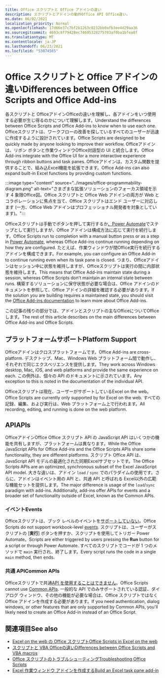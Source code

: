```yaml
---
title: Office スクリプトと Office アドインの違い
description: スクリプトとアドインの動作Office API Office違い。
ms.date: 06/02/2021
localization_priority: Normal
ms.openlocfilehash: 17d66e37c7bf2b1263c0232bb0afb3ee4d29aa36
ms.sourcegitcommit: 4693c8f79428ec74695328275703af0ba1bfea8f
ms.translationtype: MT
ms.contentlocale: ja-JP
ms.lasthandoff: 06/23/2021
ms.locfileid: "53074565"
---
```

# <a name="differences-between-office-scripts-and-office-add-ins"></a><span data-ttu-id="345f0-103">Office スクリプトと Office アドインの違い</span><span class="sxs-lookup"><span data-stu-id="345f0-103">Differences between Office Scripts and Office Add-ins</span></span>

<span data-ttu-id="345f0-104">各スクリプトと OfficeアドインOfficeの違いを理解し、各アドインをいつ使用する必要が生じ得るのかについて理解します。</span><span class="sxs-lookup"><span data-stu-id="345f0-104">Understand the differences between Office Scripts and Office Add-ins to know when to use each one.</span></span> <span data-ttu-id="345f0-105">Officeスクリプトは、ワークフローの改善を探しているすべてのユーザーが迅速に作成するように設計されています。</span><span class="sxs-lookup"><span data-stu-id="345f0-105">Office Scripts are designed to be quickly made by anyone looking to improve their workflow.</span></span> <span data-ttu-id="345f0-106">Officeアドインは、リボン ボタンと作業ウィンドウOffice対話型の UI と統合します。</span><span class="sxs-lookup"><span data-stu-id="345f0-106">Office Add-ins integrate with the Office UI for a more interactive experience through ribbon buttons and task panes.</span></span> <span data-ttu-id="345f0-107">Officeアドインは、カスタム関数を提供することで、組み込Excel機能を拡張できます。</span><span class="sxs-lookup"><span data-stu-id="345f0-107">Office Add-ins can also expand built-in Excel functions by providing custom functions.</span></span>

:::image type="content" source="../images/office-programmability-diagram.png" alt-text="さまざまな拡張ソリューションのフォーカス領域を示す 4 象限Office図。Office スクリプトと Office Web アドインの両方が Web とコラボレーションに焦点を当て、Office スクリプトはエンド ユーザーに対応します (一方、Office Web アドインはプロフェッショナル開発者を対象としています)。":::

<span data-ttu-id="345f0-109">Officeスクリプトは手動でボタンを押して実行するか[、Power Automate](https://flow.microsoft.com/)でステップとして実行しますが、Office アドインは構成方法に応じて実行を続行します。</span><span class="sxs-lookup"><span data-stu-id="345f0-109">Office Scripts run to completion with a manual button press or as a step in [Power Automate](https://flow.microsoft.com/), whereas Office Add-ins continue running depending on how they are configured.</span></span> <span data-ttu-id="345f0-110">たとえば、作業ウィンドウが閉Office実行を続行するアドインを構成できます。</span><span class="sxs-lookup"><span data-stu-id="345f0-110">For example, you can configure an Office Add-in to continue running even when its task pane is closed.</span></span> <span data-ttu-id="345f0-111">つまり、Officeアドインはセッション中に状態を維持しますが、Officeスクリプトは実行の間に内部状態を維持します。</span><span class="sxs-lookup"><span data-stu-id="345f0-111">This means that Office Add-ins maintain state during a session, whereas Office Scripts don't maintain an internal state between runs.</span></span> <span data-ttu-id="345f0-112">構築するソリューションに保守状態が必要な場合は、Office アドインの[](/office/dev/add-ins)ドキュメントを参照して、Office アドインの詳細を確認する必要があります。</span><span class="sxs-lookup"><span data-stu-id="345f0-112">If the solution you are building requires a maintained state, you should visit the [Office Add-ins documentation](/office/dev/add-ins) to learn more about Office Add-ins.</span></span>

<span data-ttu-id="345f0-113">この記事の残りの部分では、アドインとスクリプトの主なOfficeについてOfficeします。</span><span class="sxs-lookup"><span data-stu-id="345f0-113">The rest of this article describes on the main differences between Office Add-ins and Office Scripts.</span></span>

## <a name="platform-support"></a><span data-ttu-id="345f0-114">プラットフォームサポート</span><span class="sxs-lookup"><span data-stu-id="345f0-114">Platform Support</span></span>

<span data-ttu-id="345f0-115">Officeアドインはクロスプラットフォームです。</span><span class="sxs-lookup"><span data-stu-id="345f0-115">Office Add-ins are cross-platform.</span></span> <span data-ttu-id="345f0-116">デスクトップ、Mac、Windows Web プラットフォーム間で動作し、それぞれで同じエクスペリエンスを提供します。</span><span class="sxs-lookup"><span data-stu-id="345f0-116">They work across Windows desktop, Mac, iOS, and web platforms and provide the same experience on each.</span></span> <span data-ttu-id="345f0-117">この例外は、個々の API のドキュメントに示されています。</span><span class="sxs-lookup"><span data-stu-id="345f0-117">Any exception to this is noted in the documentation of the individual API.</span></span>

<span data-ttu-id="345f0-118">Officeスクリプトは現在、ユーザーがサポートしているExcel on the web。</span><span class="sxs-lookup"><span data-stu-id="345f0-118">Office Scripts are currently only supported by for Excel on the web.</span></span> <span data-ttu-id="345f0-119">すべての記録、編集、および実行は、Web プラットフォーム上で行われます。</span><span class="sxs-lookup"><span data-stu-id="345f0-119">All recording, editing, and running is done on the web platform.</span></span>

## <a name="apis"></a><span data-ttu-id="345f0-120">API</span><span class="sxs-lookup"><span data-stu-id="345f0-120">APIs</span></span>

<span data-ttu-id="345f0-121">OfficeアドインOffice Office スクリプト API の JavaScript API はいくつかの機能を共有しますが、プラットフォームは異なります。</span><span class="sxs-lookup"><span data-stu-id="345f0-121">While the Office JavaScript APIs for Office Add-ins and the Office Scripts APIs share some functionality, they are different platforms.</span></span> <span data-ttu-id="345f0-122">スクリプト Office API は、JavaScript API モデルの最適化された同期Excelサブセットです。</span><span class="sxs-lookup"><span data-stu-id="345f0-122">The Office Scripts APIs are an optimized, synchronous subset of the Excel JavaScript API model.</span></span> <span data-ttu-id="345f0-123">大きな違いは、アドイン `load` / `sync` でのパラダイムの使用です。さらに、アドインはイベント用の API と、共通 API と呼ばれる Excel以外の広範な機能セットを提供します。</span><span class="sxs-lookup"><span data-stu-id="345f0-123">The major difference is usage of the `load`/`sync` paradigm with add-ins. Additionally, add-ins offer APIs for events and a broader set of functionality outside of Excel, known as the Common APIs.</span></span>

### <a name="events"></a><span data-ttu-id="345f0-124">イベント</span><span class="sxs-lookup"><span data-stu-id="345f0-124">Events</span></span>

<span data-ttu-id="345f0-125">Officeスクリプトは、ブック レベルのイベントを[サポートしていない](/office/dev/add-ins/excel/excel-add-ins-events)。</span><span class="sxs-lookup"><span data-stu-id="345f0-125">Office Scripts do not support workbook-level [events](/office/dev/add-ins/excel/excel-add-ins-events).</span></span> <span data-ttu-id="345f0-126">スクリプトは、ユーザーがスクリプトの [**実行**] ボタンを押すか、スクリプトを使用してトリガー Power Automate。</span><span class="sxs-lookup"><span data-stu-id="345f0-126">Scripts are either triggered by users pressing the **Run** button for a script or through Power Automate.</span></span> <span data-ttu-id="345f0-127">すべてのスクリプトでコードが 1 つのメソッドで `main` 実行され、終了します。</span><span class="sxs-lookup"><span data-stu-id="345f0-127">Every script runs the code in a single `main` method, then ends.</span></span>

### <a name="common-apis"></a><span data-ttu-id="345f0-128">共通 API</span><span class="sxs-lookup"><span data-stu-id="345f0-128">Common APIs</span></span>

<span data-ttu-id="345f0-129">Officeスクリプトで共通[API を使用することはできません](/javascript/api/office)。</span><span class="sxs-lookup"><span data-stu-id="345f0-129">Office Scripts cannot use [Common APIs](/javascript/api/office).</span></span> <span data-ttu-id="345f0-130">一般的な API でのみサポートされている認証、ダイアログ ウィンドウ、その他の機能が必要な場合は、Office スクリプトではなく Office アドインを作成する必要があります。</span><span class="sxs-lookup"><span data-stu-id="345f0-130">If you need authentication, dialog windows, or other features that are only supported by Common APIs, you'll likely need to create an Office Add-in instead of an Office Script.</span></span>

## <a name="see-also"></a><span data-ttu-id="345f0-131">関連項目</span><span class="sxs-lookup"><span data-stu-id="345f0-131">See also</span></span>

- [<span data-ttu-id="345f0-132">Excel on the web の Office スクリプト</span><span class="sxs-lookup"><span data-stu-id="345f0-132">Office Scripts in Excel on the web</span></span>](../overview/excel.md)
- [<span data-ttu-id="345f0-133">スクリプトと VBA Officeの違い</span><span class="sxs-lookup"><span data-stu-id="345f0-133">Differences between Office Scripts and VBA macros</span></span>](vba-differences.md)
- [<span data-ttu-id="345f0-134">Office スクリプトのトラブルシューティング</span><span class="sxs-lookup"><span data-stu-id="345f0-134">Troubleshooting Office Scripts</span></span>](../testing/troubleshooting.md)
- [<span data-ttu-id="345f0-135">Excel 作業ウィンドウ アドインを作成する</span><span class="sxs-lookup"><span data-stu-id="345f0-135">Build an Excel task pane add-in</span></span>](/office/dev/add-ins/quickstarts/excel-quickstart-jquery)
